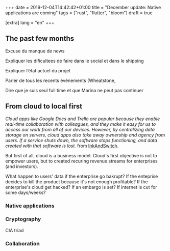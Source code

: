 +++
date = 2019-12-04T14:42:42+01:00
title = "December update: Native applications are coming"
tags = ["rust", "flutter", "bloom"]
draft = true

[extra]
lang = "en"
+++


## The past few months

Excuse du manque de news

Expliquer les dificultees de faire dans le social et dans le shipping

Expliquer l’état actuel du projet

Parler de tous les recents événements (Wheatstone,

Dire que je suis seul full time et que Marina ne peut pas continuer



## From cloud to local first

*Cloud apps like Google Docs and Trello are popular because they enable real-time collaboration with colleagues, and they make it easy for us to access our work from all of our devices. However, by centralizing data storage on servers, cloud apps also take away ownership and agency from users. If a service shuts down, the software stops functioning, and data created with that software is lost.* from [InkAndSwitch](https://www.inkandswitch.com/local-first.html).

But first of all, cloud is a business model. Cloud's first objective is not to empower users, but to
created recuring revenue streams for enterprises (and investors).

What happen to users' data if the
enterprise go bakrupt? If the enteprise decides to kill the product because it's not enough profitable?
If the enterprise's cloud get hacked? If an embargo is set? If internet is cut for some days/weeks?


### Native applications




### Cryptography


CIA triad


### Collaboration
